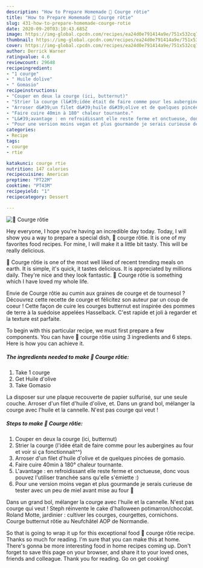 ```yaml
---
description: "How to Prepare Homemade 💮 Courge rôtie"
title: "How to Prepare Homemade 💮 Courge rôtie"
slug: 431-how-to-prepare-homemade-courge-rotie
date: 2020-09-20T03:10:43.685Z
image: https://img-global.cpcdn.com/recipes/ea24d0e791414a9e/751x532cq70/💮-courge-rotie-photo-principale-de-la-recette.jpg
thumbnail: https://img-global.cpcdn.com/recipes/ea24d0e791414a9e/751x532cq70/💮-courge-rotie-photo-principale-de-la-recette.jpg
cover: https://img-global.cpcdn.com/recipes/ea24d0e791414a9e/751x532cq70/💮-courge-rotie-photo-principale-de-la-recette.jpg
author: Derrick Warner
ratingvalue: 4.6
reviewcount: 29648
recipeingredient:
- "1 courge"
- " Huile dolive"
- " Gomasio"
recipeinstructions:
- "Couper en deux la courge (ici, butternut)"
- "Strier la courge (l&#39;idée était de faire comme pour les aubergines au four et voir si ça fonctionnait^^)"
- "Arroser d&#39;un filet d&#39;huile d&#39;olive et de quelques pincées de gomasio."
- "Faire cuire 40min à 180° chaleur tournante."
- "L&#39;avantage : en refroidissant elle reste ferme et onctueuse, donc vous pouvez l&#39;utiliser tranchée sans qu&#39;elle s&#39;émiette :)"
- "Pour une version moins vegan et plus gourmande je serais curieuse de tester avec un peu de miel avant mise au four 🤤"
categories:
- Recipe
tags:
- courge
- rtie

katakunci: courge rtie 
nutrition: 147 calories
recipecuisine: American
preptime: "PT22M"
cooktime: "PT43M"
recipeyield: "1"
recipecategory: Dessert

---
```



![💮 Courge rôtie](https://img-global.cpcdn.com/recipes/ea24d0e791414a9e/751x532cq70/💮-courge-rotie-photo-principale-de-la-recette.jpg)

Hey everyone, I hope you're having an incredible day today. Today, I will show you a way to prepare a special dish, 💮 courge rôtie. It is one of my favorites food recipes. For mine, I will make it a little bit tasty. This will be really delicious.

💮 Courge rôtie is one of the most well liked of recent trending meals on earth. It is simple, it's quick, it tastes delicious. It is appreciated by millions daily. They're nice and they look fantastic. 💮 Courge rôtie is something which I have loved my whole life.

Envie de Courge rôtie au cumin aux graines de courge et de tournesol ? Découvrez cette recette de courge et félicitez son auteur par un coup de coeur ! Cette façon de cuire les courges butternut est inspirée des pommes de terre à la suédoise appelées Hasselback. C&#39;est rapide et joli à regarder et la texture est parfaite.


To begin with this particular recipe, we must first prepare a few components. You can have 💮 courge rôtie using 3 ingredients and 6 steps. Here is how you can achieve it.

<!--inarticleads1-->

##### The ingredients needed to make 💮 Courge rôtie:

1. Take 1 courge
1. Get  Huile d&#39;olive
1. Take  Gomasio


La disposer sur une plaque recouverte de papier sulfurisé, sur une seule couche. Arroser d&#39;un filet d&#39;huile d&#39;olive, et. Dans un grand bol, mélanger la courge avec l&#39;huile et la cannelle. N&#39;est pas courge qui veut ! 

<!--inarticleads2-->

##### Steps to make 💮 Courge rôtie:

1. Couper en deux la courge (ici, butternut)
1. Strier la courge (l&#39;idée était de faire comme pour les aubergines au four et voir si ça fonctionnait^^)
1. Arroser d&#39;un filet d&#39;huile d&#39;olive et de quelques pincées de gomasio.
1. Faire cuire 40min à 180° chaleur tournante.
1. L&#39;avantage : en refroidissant elle reste ferme et onctueuse, donc vous pouvez l&#39;utiliser tranchée sans qu&#39;elle s&#39;émiette :)
1. Pour une version moins vegan et plus gourmande je serais curieuse de tester avec un peu de miel avant mise au four 🤤


Dans un grand bol, mélanger la courge avec l&#39;huile et la cannelle. N&#39;est pas courge qui veut ! Steph réinvente le cake d&#39;halloween potimarron/chocolat. Roland Motte, jardinier : cultiver les courges, courgettes, cornichons. Courge butternut rôtie au Neufchâtel AOP de Normandie. 

So that is going to wrap it up for this exceptional food 💮 courge rôtie recipe. Thanks so much for reading. I'm sure that you can make this at home. There's gonna be more interesting food in home recipes coming up. Don't forget to save this page on your browser, and share it to your loved ones, friends and colleague. Thank you for reading. Go on get cooking!
